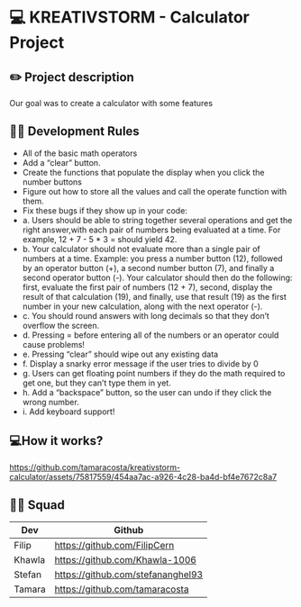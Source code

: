 # 💻 KREATIVSTORM - Calculator Project 

## ✏️ Project description
Our goal was to create a calculator with some features

## 👩‍💻 Development Rules
- All of the basic math operators
- Add a “clear” button.
- Create the functions that populate the display when you click the number buttons
- Figure out how to store all the values and call the operate function with them.
- Fix these bugs if they show up in your code:
- a. Users should be able to string together several operations and get the right answer,with each pair of numbers being evaluated at a time. For example, 12 + 7 - 5 * 3 = should yield 42.
- b. Your calculator should not evaluate more than a single pair of numbers at a time. Example: you press a number button (12), followed by an operator button (+), a second number button (7), and finally a second operator button (-). Your calculator should then do the following: first, evaluate the first pair of numbers (12 + 7), second, display the result of that calculation (19), and finally, use that result (19) as the first number in your new calculation, along with the next operator (-).
- c. You should round answers with long decimals so that they don’t overflow the screen.
- d. Pressing = before entering all of the numbers or an operator could cause problems!
- e. Pressing “clear” should wipe out any existing data
- f. Display a snarky error message if the user tries to divide by 0
- g. Users can get floating point numbers if they do the math required to get one, but they can’t type them in yet. 
- h. Add a “backspace” button, so the user can undo if they click the wrong number.
- i. Add keyboard support!

## 💻How it works?
https://github.com/tamaracosta/kreativstorm-calculator/assets/75817559/454aa7ac-a926-4c28-ba4d-bf4e7672c8a7

## 👩‍💻 Squad
| Dev    | Github |
| -------- | ------- |
| Filip | https://github.com/FilipCern   |
| Khawla | https://github.com/Khawla-1006   |
| Stefan    | https://github.com/stefananghel93   |
| Tamara   | https://github.com/tamaracosta  |
